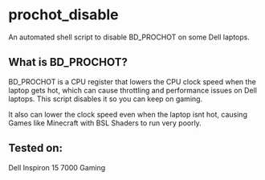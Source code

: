 # prochot_disable
An automated shell script to disable BD_PROCHOT on some Dell laptops.

## What is BD_PROCHOT?
BD_PROCHOT is a CPU register that lowers the CPU clock speed when the laptop gets hot, which can cause throttling and performance issues on Dell laptops.
This script disables it so you can keep on gaming.

It also can lower the clock speed even when the laptop isnt hot, causing Games like Minecraft with BSL Shaders to run very poorly.

## Tested on:
Dell Inspiron 15 7000 Gaming
